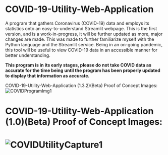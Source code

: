 # COVID-19-Utility-Web-Application
A program that gathers Coronavirus (COVID-19) data and employs its statistics onto an easy-to-understand Streamlit webpage. This is the first version, and is a work-in-progress, it will be further updated as more, major changes are made. This was made to further familiarize myself with the Python language and the Streamlit service. Being in an on-going pandemic, this tool will be useful to view COVID-19 data in an accessible manner for better understanding. 

**This program is in its early stages, please do not take COVID data as accurate for the time being until the program has been properly updated to display that information as accurate.**




COVID-19-Utility-Web-Application (1.3.2)(Beta) Proof of Concept Images:
![COVIDProgramImg1](https://user-images.githubusercontent.com/100003892/195974217-13917e6b-8e2a-490a-a7d7-a54b467bf0da.png)














# COVID-19-Utility-Web-Application (1.0)(Beta) Proof of Concept Images:
# ![COVIDUtilityCapture1](https://user-images.githubusercontent.com/100003892/186205949-9009ba30-0d51-4be7-9b48-37e5b4bf29b9.PNG)

